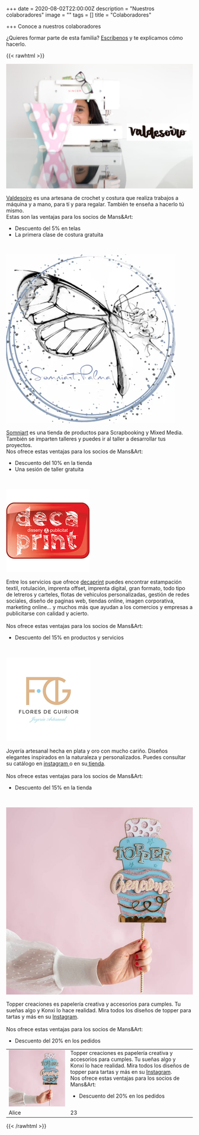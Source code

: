 +++
date = 2020-08-02T22:00:00Z
description = "Nuestros colaboradores"
image = ""
tags = []
title = "Colaboradores"

+++
Conoce a nuestros colaboradores

¿Quieres formar parte de esta familia? [Escríbenos](https://mansiart.js.org/socios/ "Contacto") y te explicamos cómo hacerlo.

{{< rawhtml >}}

<!----------------Para logo grande. izquierda imagen, derecha texto Valdesoiro--------------------->

<div class="row">

<div class="6u 12u$(small)">

<span><img src="/uploads/valdesoiro2-2020-10-16.jpg" alt="" /></span>

</div>

<div class="6u$ 12u$(small)">

<a href="https://valdesoiro.es/">Valdesoiro</a> es una artesana de crochet y costura que realiza trabajos a máquina y a mano, para tí y para regalar. También te enseña a hacerlo tú mismo. <br/>Estas son las ventajas para los socios de Mans&Art:

<ul>

<li>Descuento del 5% en telas</li>

<li>La primera clase de costura gratuita</li>

</ul>

</div>

</div>

<!-----------------------------------FIN logo grande------------------------------------------->

<!----------------Para logo grande. izquierda imagen, derecha texto Somniart--------------------->

<br/>

<div class="row">

<div class="6u 12u$(small)">

<span><img src="/uploads/somniart-2020-10-26.png" alt="" /></span>

</div>

<div class="6u$ 12u$(small)">

<a href="https://www.somniartpalma.com/">Somniart</a> es una tienda de productos para Scrapbooking y Mixed Media. También se imparten talleres y puedes ir al taller a desarrollar tus proyectos.<br/>Nos ofrece estas ventajas para los socios de Mans&Art:

<ul>

<li>Descuento del 10% en la tienda</li>

<li>Una sesión de taller gratuita</li>

</ul>

</div>

</div>

<!-----------------------------------FIN logo grande------------------------------------------->

<!----------------Para logo grande. izquierda imagen, derecha texto Decaprint--------------------->

<br/>

<div class="row">

<div class="6u 12u$(small)">

<span><img src="/uploads/decaprint-2020-11-06.jpeg" alt="" /></span>

</div>

<div class="6u$ 12u$(small)">

Entre los servicios que ofrece <a href="https://decaprint.com/">decaprint</a> puedes encontrar estampación textil, rotulación, imprenta offset, imprenta digital, gran formato, todo tipo de letreros y carteles, flotas de vehiculos personalizadas, gestión de redes sociales, diseño de paginas web, tiendas online, imagen corporativa, marketing online… y muchos más que ayudan a los comercios y empresas a publicitarse con calidad y acierto.<br/><br/>Nos ofrece estas ventajas para los socios de Mans&Art:

<ul>

<li>Descuento del 15% en productos y servicios</li>

</ul>

</div>

</div>

<!-----------------------------------FIN logo grande------------------------------------------->

<!----------------Para logo grande. izquierda imagen, derecha texto Flores de Guirior--------------------->

<br/>

<div class="row">

<div class="6u 12u$(small)">

<span><img src="/uploads/flores-de-guirior2-2020-08-24.jpg" alt="" /></span>

</div>

<div class="6u$ 12u$(small)">

Joyería artesanal hecha en plata y oro con mucho cariño. Diseños elegantes inspirados en la naturaleza y personalizados. Puedes consultar su catálogo en <a href="https://www.instagram.com/flores_de_guirior/">instagram </a>o en su<a href="https://hibiscusmarket.com/flores-de-guirior/"> tienda</a>.<br/><br/>Nos ofrece estas ventajas para los socios de Mans&Art:

<ul>

<li>Descuento del 15% en la tienda</li>

</ul>

</div>

</div>

<!-----------------------------------FIN logo grande------------------------------------------->

<!----------------Para logo grande. izquierda imagen, derecha texto Topper Creaciones--------------------->

<br/>

<div class="row">

<div class="6u 12u$(small)">

<span><img src="/uploads/toppercreaciones-2020-12-02.png" alt="" /></span>

</div>

<div class="6u$ 12u$(small)">

Topper creaciones es papelería creativa y accesorios para cumples. Tu sueñas algo y Konxi lo hace realidad. Mira todos los diseños de topper para tartas y más en su <a href="https://www.instagram.com/toppercreaciones/">Instagram</a>.<br/><br/>Nos ofrece estas ventajas para los socios de Mans&Art:

<ul>

<li>Descuento del 20% en los pedidos</li>

</ul>

</div>

</div>

<!-----------------------------------FIN logo grande------------------------------------------->

<table>

<tbody>

<tr><!----------------Topper Creaciones--------------------->

<td><img src="/uploads/toppercreaciones-2020-12-02.png" alt="" /></td>

<td valign="top">Topper creaciones es papelería creativa y accesorios para cumples. Tu sueñas algo y Konxi lo hace realidad. Mira todos los diseños de topper para tartas y más en su <a href="https://www.instagram.com/toppercreaciones/">Instagram</a>.<br/>Nos ofrece estas ventajas para los socios de Mans&Art:

<ul>

<li>Descuento del 20% en los pedidos</li>

</ul></td>

</tr><!--Fin topper creaciones-->

<tr>

<td>Alice</td>

<td>23</td>

</tr>

</tbody>

</table>

{{< /rawhtml >}}